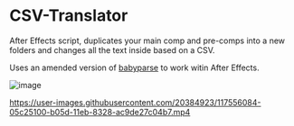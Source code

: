 # CSV-Translator
After Effects script, duplicates your main comp and pre-comps into a new folders and changes all the text inside based on a CSV. 

Uses an amended version of [babyparse](https://github.com/Rich-Harris/BabyParse) to work witin After Effects.

![image](https://user-images.githubusercontent.com/20384923/117555702-664f8f00-b059-11eb-966f-fba9e0bf80f3.png)

https://user-images.githubusercontent.com/20384923/117556084-05c25100-b05d-11eb-8328-ac9de27c04b7.mp4

